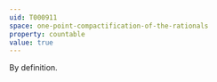 ```yaml
---
uid: T000911
space: one-point-compactification-of-the-rationals
property: countable
value: true
---
```

By definition.


